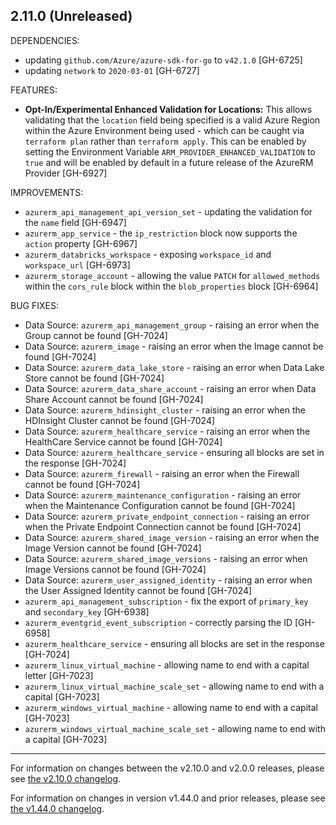 ## 2.11.0 (Unreleased)

DEPENDENCIES: 

* updating `github.com/Azure/azure-sdk-for-go` to `v42.1.0` [GH-6725]
* updating `network` to `2020-03-01` [GH-6727]

FEATURES:
* **Opt-In/Experimental Enhanced Validation for Locations:** This allows validating that the `location` field being specified is a valid Azure Region within the Azure Environment being used - which can be caught via `terraform plan` rather than `terraform apply`. This can be enabled by setting the Environment Variable `ARM_PROVIDER_ENHANCED_VALIDATION` to `true` and will be enabled by default in a future release of the AzureRM Provider [GH-6927]

IMPROVEMENTS:

* `azurerm_api_management_api_version_set` - updating the validation for the `name` field [GH-6947]
* `azurerm_app_service` - the `ip_restriction` block now supports the `action` property [GH-6967]
* `azurerm_databricks_workspace` - exposing `workspace_id` and `workspace_url` [GH-6973]
* `azurerm_storage_account` - allowing the value `PATCH` for `allowed_methods` within the `cors_rule` block within the `blob_properties` block [GH-6964]

BUG FIXES:

* Data Source: `azurerm_api_management_group` - raising an error when the Group cannot be found [GH-7024]
* Data Source: `azurerm_image` - raising an error when the Image cannot be found [GH-7024]
* Data Source: `azurerm_data_lake_store` - raising an error when Data Lake Store cannot be found [GH-7024]
* Data Source: `azurerm_data_share_account` - raising an error when Data Share Account cannot be found [GH-7024]
* Data Source: `azurerm_hdinsight_cluster` - raising an error when the HDInsight Cluster cannot be found [GH-7024]
* Data Source: `azurerm_healthcare_service` - raising an error when the HealthCare Service cannot be found [GH-7024]
* Data Source: `azurerm_healthcare_service` - ensuring all blocks are set in the response [GH-7024]
* Data Source: `azurerm_firewall` - raising an error when the Firewall cannot be found [GH-7024]
* Data Source: `azurerm_maintenance_configuration` - raising an error when the Maintenance Configuration cannot be found [GH-7024]
* Data Source: `azurerm_private_endpoint_connection` - raising an error when the Private Endpoint Connection cannot be found [GH-7024]
* Data Source: `azurerm_shared_image_version` - raising an error when the Image Version cannot be found [GH-7024]
* Data Source: `azurerm_shared_image_versions` - raising an error when Image Versions cannot be found [GH-7024]
* Data Source: `azurerm_user_assigned_identity` - raising an error when the User Assigned Identity cannot be found [GH-7024]
* `azurerm_api_management_subscription` - fix the export of `primary_key` and `secondary_key` [GH-6938]
* `azurerm_eventgrid_event_subscription` - correctly parsing the ID [GH-6958]
* `azurerm_healthcare_service` - ensuring all blocks are set in the response [GH-7024]
* `azurerm_linux_virtual_machine` - allowing name to end with a capital letter [GH-7023]
* `azurerm_linux_virtual_machine_scale_set` - allowing name to end with a capital [GH-7023]
* `azurerm_windows_virtual_machine` - allowing name to end with a capital [GH-7023]
* `azurerm_windows_virtual_machine_scale_set` - allowing name to end with a capital [GH-7023]

---

For information on changes between the v2.10.0 and v2.0.0 releases, please see [the v2.10.0 changelog](https://github.com/terraform-providers/terraform-provider-azurerm/blob/v2.10.0/CHANGELOG.md).

For information on changes in version v1.44.0 and prior releases, please see [the v1.44.0 changelog](https://github.com/terraform-providers/terraform-provider-azurerm/blob/v1.44.0/CHANGELOG.md).
